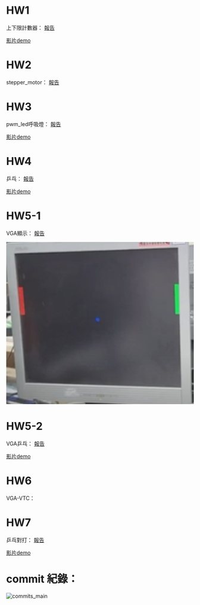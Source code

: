 # HW1 
上下限計數器：
[報告](https://github.com/CCH147/FPGA_Course/blob/main/HW1/HW1_Counter.pptx)

[影片demo](https://www.youtube.com/watch?v=auDCN3skkN4)

# HW2
stepper_motor：
[報告](https://github.com/CCH147/FPGA_Course/blob/main/HW2/HW2_pwm_stepper_motor.pptx)

# HW3
pwm_led呼吸燈：
[報告](https://github.com/CCH147/FPGA_Course/blob/main/HW3/HW3_pwm_breath.pptx)

[影片demo](https://youtu.be/oMZndBusOd8)

# HW4
乒乓：
[報告](https://github.com/CCH147/FPGA_Course/blob/main/HW4/HW4_pingpong.pptx)

[影片demo](https://youtu.be/_GDvLpNtLqQ)

# HW5-1
VGA顯示：
[報告](https://github.com/CCH147/FPGA_Course/blob/main/HW5/HW5-1_vga_display/HW5-1_vga_display.pptx)

![image](https://github.com/CCH147/FPGA_Course/blob/678aede65250857588a43c801dbe50ccc2b88a55/HW5/result.png)

# HW5-2
VGA乒乓：
[報告](https://github.com/CCH147/FPGA_Course/blob/main/HW5/HW5-2_vga_pingpong/HW5-2_vga_pingpong.pptx)

[影片demo](https://youtu.be/EF9Im5Y13n8)

# HW6
VGA-VTC：

# HW7
乒乓對打：
[報告](https://github.com/CCH147/FPGA_Course/blob/main/HW7/HW7_pingpong_connect.pptx)

[影片demo](https://youtu.be/7kogg_nL-Hs)

  
# commit 紀錄：
![commits_main](https://github.com/user-attachments/assets/864fcdc2-98ab-4832-b845-b5ca87d236a4)
